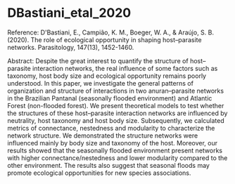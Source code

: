 # DBastiani_etal_2020

Reference: D'Bastiani, E., Campião, K. M., Boeger, W. A., & Araújo, S. B. (2020). The role of ecological opportunity in shaping host–parasite networks. Parasitology, 147(13), 1452-1460.

Abstract: Despite the great interest to quantify the structure of host–parasite interaction networks, the real influence of some factors such as taxonomy, host body size and ecological opportunity remains poorly understood. In this paper, we investigate the general patterns of organization and structure of interactions in two anuran–parasite networks in the Brazilian Pantanal (seasonally flooded environment) and Atlantic Forest (non-flooded forest). We present theoretical models to test whether the structures of these host–parasite interaction networks are influenced by neutrality, host taxonomy and host body size. Subsequently, we calculated metrics of connectance, nestedness and modularity to characterize the network structure. We demonstrated the structure networks were influenced mainly by body size and taxonomy of the host. Moreover, our results showed that the seasonally flooded environment present networks with higher connectance/nestedness and lower modularity compared to the other environment. The results also suggest that seasonal floods may promote ecological opportunities for new species associations.
